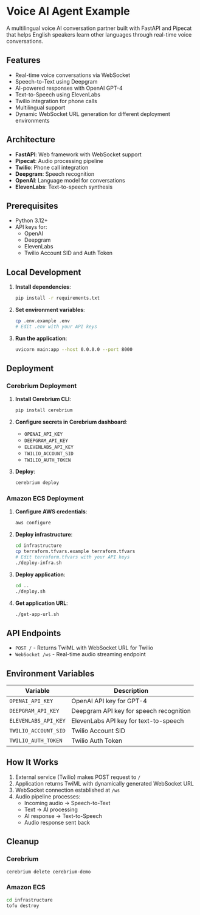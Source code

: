 # Voice AI Agent Example

A multilingual voice AI conversation partner built with FastAPI and Pipecat that helps English speakers learn other languages through real-time voice conversations.

## Features

- Real-time voice conversations via WebSocket
- Speech-to-Text using Deepgram
- AI-powered responses with OpenAI GPT-4
- Text-to-Speech using ElevenLabs
- Twilio integration for phone calls
- Multilingual support
- Dynamic WebSocket URL generation for different deployment environments

## Architecture

- **FastAPI**: Web framework with WebSocket support
- **Pipecat**: Audio processing pipeline
- **Twilio**: Phone call integration
- **Deepgram**: Speech recognition
- **OpenAI**: Language model for conversations
- **ElevenLabs**: Text-to-speech synthesis

## Prerequisites

- Python 3.12+
- API keys for:
  - OpenAI
  - Deepgram
  - ElevenLabs
  - Twilio Account SID and Auth Token

## Local Development

1. **Install dependencies**:
   ```bash
   pip install -r requirements.txt
   ```

2. **Set environment variables**:
   ```bash
   cp .env.example .env
   # Edit .env with your API keys
   ```

3. **Run the application**:
   ```bash
   uvicorn main:app --host 0.0.0.0 --port 8000
   ```

## Deployment

### Cerebrium Deployment

1. **Install Cerebrium CLI**:
   ```bash
   pip install cerebrium
   ```

2. **Configure secrets in Cerebrium dashboard**:
   - `OPENAI_API_KEY`
   - `DEEPGRAM_API_KEY`
   - `ELEVENLABS_API_KEY`
   - `TWILIO_ACCOUNT_SID`
   - `TWILIO_AUTH_TOKEN`

3. **Deploy**:
   ```bash
   cerebrium deploy
   ```

### Amazon ECS Deployment

1. **Configure AWS credentials**:
   ```bash
   aws configure
   ```

2. **Deploy infrastructure**:
   ```bash
   cd infrastructure
   cp terraform.tfvars.example terraform.tfvars
   # Edit terraform.tfvars with your API keys
   ./deploy-infra.sh
   ```

3. **Deploy application**:
   ```bash
   cd ..
   ./deploy.sh
   ```

4. **Get application URL**:
   ```bash
   ./get-app-url.sh
   ```

## API Endpoints

- `POST /` - Returns TwiML with WebSocket URL for Twilio
- `WebSocket /ws` - Real-time audio streaming endpoint

## Environment Variables

| Variable | Description |
|----------|-------------|
| `OPENAI_API_KEY` | OpenAI API key for GPT-4 |
| `DEEPGRAM_API_KEY` | Deepgram API key for speech recognition |
| `ELEVENLABS_API_KEY` | ElevenLabs API key for text-to-speech |
| `TWILIO_ACCOUNT_SID` | Twilio Account SID |
| `TWILIO_AUTH_TOKEN` | Twilio Auth Token |

## How It Works

1. External service (Twilio) makes POST request to `/`
2. Application returns TwiML with dynamically generated WebSocket URL
3. WebSocket connection established at `/ws`
4. Audio pipeline processes:
   - Incoming audio → Speech-to-Text
   - Text → AI processing
   - AI response → Text-to-Speech
   - Audio response sent back

## Cleanup

### Cerebrium
```bash
cerebrium delete cerebrium-demo
```

### Amazon ECS
```bash
cd infrastructure
tofu destroy
```